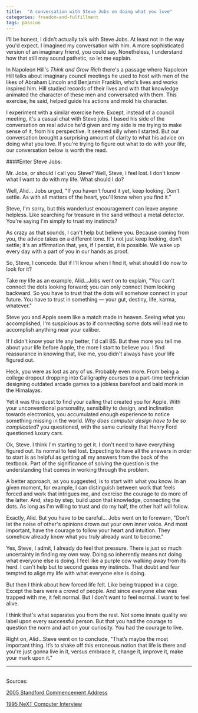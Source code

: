 ```yaml
---
title:  "A conversation with Steve Jobs on doing what you love" 
categories: freedom-and-fulfillment
tags: passion
---
```


I'll be honest, I didn't actually talk with Steve Jobs. At least not in the way you'd expect. I imagined my conversation with him. A more sophisticated version of an imaginary friend, you could say. Nonetheless, I understand how that still may sound pathetic, so let me explain. 

In Napoleon Hill's *Think and Grow Rich* there's a passage where Napoleon Hill talks about imaginary council meetings he used to host with men of the likes of Abraham Lincoln and Benjamin Franklin, who's lives and works inspired him. Hill studied records of their lives and with that knowledge animated the character of these men and conversated with them. This exercise, he said, helped guide his actions and mold his character. 

I experiment with a similar exercise here. Except, instead of a council meeting, it's a casual chat with Steve jobs. I based his side of the conversation on real advice he'd given and my side is me trying to make sense of it, from his perspective. It seemed silly when I started. But our conversation brought a surprising amount of clarity to what his advice on doing what you love. If you're trying to figure out what to do with your life, our conversation below is worth the read.
<br>

####Enter Steve Jobs: 

Mr. Jobs, or should I call you Steve? Well, Steve, I feel lost. I don't know what I want to do with my life. What should I do? 

Well, Alid... Jobs urged, "If you haven't found it yet, keep looking. Don't settle. As with all matters of the heart, you'll know when you find it.”

Steve, I'm sorry, but this wanderlust encouragement can leave anyone helpless. Like searching for treasure in the sand without a metal detector. You're saying I'm simply to trust my instincts? 

As crazy as that sounds, I can't help but believe you. Because coming from you, the advice takes on a different tone. It's not just keep looking, don't settle; it's an affirmation that, yes, if I persist, it is possible. We wake up every day with a part of you in our hands as proof. 

So, Steve, I concede. But if I'll know when I find it, what should I do now to look for it? 

Take my life as an example, Alid...Jobs went on to explain, "You can't connect the dots looking forward; you can only connect them looking backward. So you have to trust that the dots will somehow connect in your future. You have to trust in something — your gut, destiny, life, karma, whatever."

Steve you and Apple seem like a match made in heaven. Seeing what you accomplished, I'm suspicious as to if connecting some dots will lead me to accomplish anything near your caliber. 

If I didn't know your life any better, I'd call BS. But thee more you tell me about your life before Apple, the more I start to believe you. I find reassurance in knowing that, like me, you didn't always have your life figured out. 

Heck, you were as lost as any of us. Probably even more. From being a college dropout dropping into Calligraphy courses to a part-time technician designing outdated arcade games to a jobless barefoot and bald monk in the Himalayas. 

Yet it was this quest to find your calling that created you for Apple. With your unconventional personality, sensibility to design, and inclination towards electronics, you accumulated enough experience to notice something missing in the world. *Why does computer design have to be so complicated?* you questioned, with the same curiosity that Henry Ford questioned luxury cars.

Ok, Steve. I think I'm starting to get it. I don't need to have everything figured out. Its normal to feel lost. Expecting to have all the answers in order to start is as helpful as getting all my answers from the back of the textbook. Part of the significance of solving the question is the understanding that comes in working through the problem. 

A better approach, as you suggested, is to start with what you know. In an given moment, for example, I can distinguish between work that feels forced and work that intrigues me, and exercise the courage to do more of the latter. And, step by step, build upon that knowledge, connecting the dots. As long as I'm willing to trust and do my half, the other half will follow. 

Exactly, Alid. But you have to be careful... Jobs went on to forewarn, "Don't let the noise of other's opinions drown out your own inner voice. And most important, have the courage to follow your heart and intuition. They somehow already know what you truly already want to become."

Yes, Steve, I admit, I already do feel that pressure. There is just so much uncertainty in finding my own way. Doing so inherently means not doing what everyone else is doing. I feel like a purple cow walking away from its herd. I can't help but to second guess my instincts. That doubt and fear tempted to align my life with what everyone else is doing. 

But then I think about how forced life felt. Like being trapped in a cage. Except the bars were a crowd of people. And since everyone else was trapped with me, it felt normal. But I don't want to feel normal. I want to feel alive. 

I think that's what separates you from the rest. Not some innate quality we label upon every successful person. But that you had the courage to question the norm and act on your curiosity. You had the courage to live. 

Right on, Alid...Steve went on to conclude, "That’s maybe the most important thing. It’s to shake off this erroneous notion that life is there and you're just gonna live in it, versus embrace it, change it, improve it, make your mark upon it."


***
<br>
Sources: 

[2005 Standford Commencement Address](https://www.youtube.com/watch?v=D1R-jKKp3NA)

[1995 NeXT Computer Interview](https://vimeo.com/31813340)






